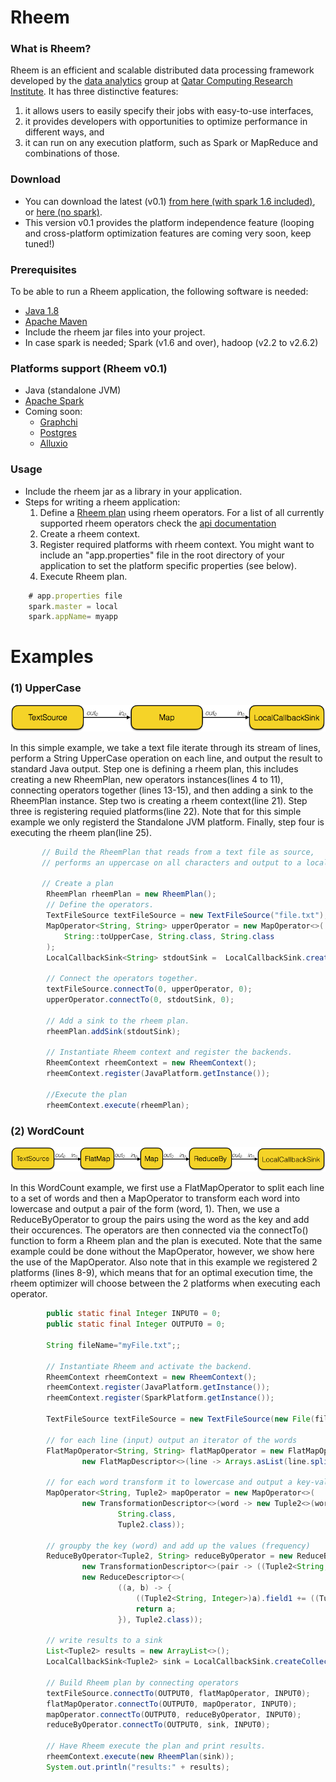 Rheem
=====

### What is Rheem?

Rheem is an efficient and scalable distributed data processing framework developed by the [data analytics](http://da.qcri.org) group at [Qatar Computing Research Institute](http://qcri.com/). It has three distinctive features:

1. it allows users to easily specify their jobs with easy-to-use interfaces,
2. it provides developers with opportunities to optimize performance in different ways, and
3. it can run on any execution platform, such as Spark or MapReduce and combinations of those.

### Download
- You can download the latest (v0.1) [from here (with spark 1.6 included)](http://rheem-qcri.s3-website-us-east-1.amazonaws.com/rheem-0.1-with-spark-1.6.0.SNAPSHOT.jar), or [here (no spark)](http://rheem-qcri.s3-website-us-east-1.amazonaws.com/rheem-0.1-SNAPSHOT.jar).
- This version v0.1 provides the platform independence feature (looping and cross-platform optimization features are coming very soon, keep tuned!)

### Prerequisites
To be able to run a Rheem application, the following software is needed:
- [Java 1.8](http://www.java.com/en/download/faq/develop.xml)
- [Apache Maven](http://maven.apache.org)
- Include the rheem jar files into your project.
- In case spark is needed; Spark (v1.6 and over), hadoop (v2.2 to v2.6.2)

### Platforms support (Rheem v0.1)
- Java (standalone JVM)
- [Apache Spark](https://spark.apache.org/)
- Coming soon: 
    - [Graphchi](https://github.com/GraphChi/graphchi-java)
    - [Postgres](http://www.postgresql.org)
    - [Alluxio](http://www.alluxio.org/)

### Usage
- Include the rheem jar as a library in your application.
- Steps for writing a rheem application:
    1. Define a [Rheem plan](rheem-resources/docs/org/qcri/rheem/core/plan/rheemplan/RheemPlan.html) using rheem operators. For a list of all currently supported rheem operators check the [api documentation](rheem-resources/docs/org/qcri/rheem/basic/operators/package-summary.html)
    2. Create a rheem context.
    3. Register required platforms with rheem context. You might want to include an "app.properties" file in the root directory of your application to set the platform specific properties (see below). 
    4. Execute Rheem plan.
``` javascript
    # app.properties file
    spark.master = local
    spark.appName= myapp
```

# Examples     
### (1) UpperCase
![alt text](images/uppercase.png "UpperCase rheem plan")

In this simple example, we take a text file iterate through its stream of lines,
perform a String UpperCase operation on each line, and output the result to standard Java output.
Step one is defining a rheem plan, this includes creating a new RheemPlan, new operators instances(lines 4 to 11), connecting operators together (lines 13-15), and then adding a sink to the RheemPlan instance. Step two is creating a rheem context(line 21). Step three is registering requied platforms(line 22). Note that for this simple example we only registerd the Standalone JVM platform. Finally, step four is executing the rheem plan(line 25).


```java
       // Build the RheemPlan that reads from a text file as source, 
       // performs an uppercase on all characters and output to a localcallback sink
       
       // Create a plan
        RheemPlan rheemPlan = new RheemPlan();
        // Define the operators.
        TextFileSource textFileSource = new TextFileSource("file.txt");
        MapOperator<String, String> upperOperator = new MapOperator<>(
            String::toUpperCase, String.class, String.class
        );
        LocalCallbackSink<String> stdoutSink =  LocalCallbackSink.createStdoutSink(String.class);
        
        // Connect the operators together.
        textFileSource.connectTo(0, upperOperator, 0);
        upperOperator.connectTo(0, stdoutSink, 0);
        
        // Add a sink to the rheem plan.
        rheemPlan.addSink(stdoutSink);
        
        // Instantiate Rheem context and register the backends.
        RheemContext rheemContext = new RheemContext();
        rheemContext.register(JavaPlatform.getInstance());
        
        //Execute the plan
        rheemContext.execute(rheemPlan);
```

### (2) WordCount
![alt text](images/wordcount.png "WordCount rheem plan")

In this WordCount example, we first use a FlatMapOperator to split each line to a set of words and then a MapOperator to transform each word into lowercase and output a pair of the form (word, 1). Then, we use a ReduceByOperator to group the pairs using the word as the key and add their occurences. The operators are then connected via the connectTo() function to form a Rheem plan and the plan is executed.
Note that the same example could be done without the MapOperator, however, we show here the use of the MapOperator.
Also note that in this example we registered 2 platforms (lines 8-9), which means that for an optimal execution time, the rheem optimizer will choose between the 2 platforms when executing each operator.

```java
        public static final Integer INPUT0 = 0;
        public static final Integer OUTPUT0 = 0;

        String fileName="myFile.txt";;

        // Instantiate Rheem and activate the backend.
        RheemContext rheemContext = new RheemContext();
        rheemContext.register(JavaPlatform.getInstance());
        rheemContext.register(SparkPlatform.getInstance());

        TextFileSource textFileSource = new TextFileSource(new File(fileName).toURI().toString());

        // for each line (input) output an iterator of the words
        FlatMapOperator<String, String> flatMapOperator = new FlatMapOperator<>(
                new FlatMapDescriptor<>(line -> Arrays.asList(line.split(" ")), String.class, String.class));

        // for each word transform it to lowercase and output a key-value pair (word, 1)
        MapOperator<String, Tuple2> mapOperator = new MapOperator<>(
                new TransformationDescriptor<>(word -> new Tuple2<>(word.toLowerCase(), 1),
                        String.class,
                        Tuple2.class));

        // groupby the key (word) and add up the values (frequency)
        ReduceByOperator<Tuple2, String> reduceByOperator = new ReduceByOperator<>(
                new TransformationDescriptor<>(pair -> ((Tuple2<String, Integer>)pair).field0, Tuple2.class, String.class),
                new ReduceDescriptor<>(
                        ((a, b) -> {
                            ((Tuple2<String, Integer>)a).field1 += ((Tuple2<String, Integer>)b).field1;
                            return a;
                        }), Tuple2.class));

        // write results to a sink
        List<Tuple2> results = new ArrayList<>();
        LocalCallbackSink<Tuple2> sink = LocalCallbackSink.createCollectingSink(results, Tuple2.class);

        // Build Rheem plan by connecting operators
        textFileSource.connectTo(OUTPUT0, flatMapOperator, INPUT0);
        flatMapOperator.connectTo(OUTPUT0, mapOperator, INPUT0);
        mapOperator.connectTo(OUTPUT0, reduceByOperator, INPUT0);
        reduceByOperator.connectTo(OUTPUT0, sink, INPUT0);

        // Have Rheem execute the plan and print results.
        rheemContext.execute(new RheemPlan(sink));
        System.out.println("results:" + results);
```


